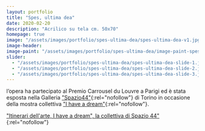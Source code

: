 ```yaml
---
layout: portfolio
title: "Spes, ultima dea"
date: 2020-02-20
description: "Acrilico su tela cm. 50x70"
homepage: true
image: "/assets/images/portfolio/spes-ultima-dea/spes-ultima-dea-v1.jpg"
image-header:
image-paint: "/assets/images/portfolio/spes-ultima-dea/image-paint-spes-ultima-dea-v1.jpg"
slider:
  - "/assets/images/portfolio/spes-ultima-dea/spes-ultima-dea-slide-1.jpg"
  - "/assets/images/portfolio/spes-ultima-dea/spes-ultima-dea-slide-2.jpg"
  - "/assets/images/portfolio/spes-ultima-dea/spes-ultima-dea-slide-3.jpg"
---
```


l’opera ha partecipato al Premio Carrousel du Louvre a Parigi ed è stata esposta nella Galleria ["Spazio44"](https://www.spazio-44.it/){:rel="nofollow"} di Torino in occasione della mostra collettiva ["I have a dream"](https://iltorinese.it/2023/06/28/i-have-a-dream-a-spazio-44/){:rel="nofollow"}.

["Itinerari dell'arte, I have a dream", la collettiva di Spazio 44"](https://www.itinerarinellarte.it/it/mostre/i-have-a-dream-6204){:rel="nofollow"}

